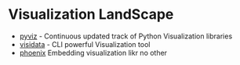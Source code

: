 # Visualization LandScape

- [pyviz](https://pyviz.org/overviews/index.html) - Continuous updated track of Python Visualization libraries
- [visidata](https://www.visidata.org/) - CLI powerful Visualization tool
- [phoenix](https://github.com/Arize-ai/phoenix) Embedding visualization likr no other
